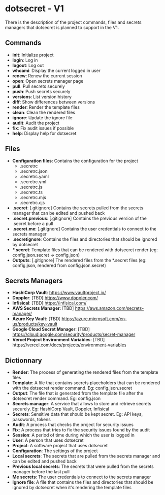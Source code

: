 # dotsecret - V1

There is the description of the project commands, files and secrets managers that dotsecret is planned to support in the V1.

## Commands

- **init**: Initialize project
- **login**: Log in
- **logout**: Log out
- **whoami**: Display the current logged in user
- **renew**: Renew the current session
- **open**: Open secrets manager page
- **pull**: Pull secrets securely
- **push**: Push secrets securely
- **versions**: List version history
- **diff**: Show differences between versions
- **render**: Render the template files
- **clean**: Clean the rendered files
- **ignore**: Update the ignore file
- **audit**: Audit the project
- **fix**: Fix audit issues if possible
- **help**: Display help for dotsecret

## Files

- **Configuration files**: Contains the configuration for the project
  - .secretrc
  - .secretrc.json
  - .secretrc.yaml
  - .secretrc.yml
  - .secretrc.js
  - .secretrc.ts
  - .secretrc.mjs
  - .secretrc.cjs
- **.secret**: [.gitignore] Contains the secrets pulled from the secrets manager that can be edited and pushed back
- **.secret.previous**: [.gitignore] Contains the previous version of the .secret before a pull
- **.secret.me**: [.gitignore] Contains the user credentials to connect to the secrets manager
- **.secretignore**: Contains the files and directories that should be ignored by dotsecret
- **\*.secret**: Template files that can be rendered with dotsecret render (eg: config.json.secret -> config.json)
- **Outputs**: [.gitignore] The rendered files from the \*.secret files (eg: config.json, rendered from config.json.secret)

## Secrets Managers

- **HashiCorp Vault**: https://www.vaultproject.io/
- **Doppler**: [TBD] https://www.doppler.com/
- **Infisical**: [TBD] https://infisical.com/
- **AWS Secrets Manager**: [TBD] https://aws.amazon.com/secrets-manager/
- **Azure Key Vault**: [TBD] https://azure.microsoft.com/en-us/products/key-vault
- **Google Cloud Secret Manager**: [TBD] https://cloud.google.com/security/products/secret-manager
- **Vercel Project Environment Variables**: [TBD] https://vercel.com/docs/projects/environment-variables

## Dictionnary

- **Render**: The process of generating the rendered files from the template files
- **Template**: A file that contains secrets placeholders that can be rendered with the dotsecret render command. Eg: config.json.secret
- **Output**: The file that is generated from the template file after the dotsecret render command. Eg: config.json
- **Secrets manager**: A service that allows to store and retrieve secrets securely. Eg: HashiCorp Vault, Doppler, Infisical
- **Secrets**: Sensitive data that should be kept secret. Eg: API keys, passwords, tokens
- **Audit**: A process that checks the project for security issues
- **Fix**: A process that tries to fix the security issues found by the audit
- **Session**: A period of time during which the user is logged in
- **User**: A person that uses dotsecret
- **Project**: A software project that uses dotsecret
- **Configuration**: The settings of the project
- **Local secrets**: The secrets that are pulled from the secrets manager and can be edited and pushed back
- **Previous local secrets**: The secrets that were pulled from the secrets manager before the last pull
- **Me secrets**: The user credentials to connect to the secrets manager
- **Ignore file**: A file that contains the files and directories that should be ignored by dotsecret when it's rendering the template files
